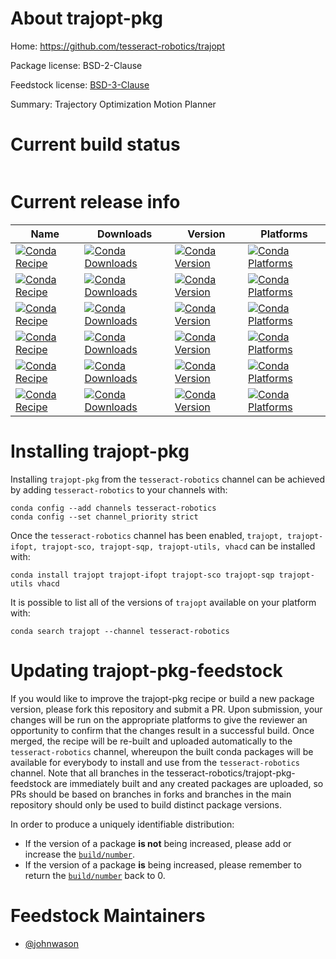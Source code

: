 About trajopt-pkg
=================

Home: https://github.com/tesseract-robotics/trajopt

Package license: BSD-2-Clause

Feedstock license: [BSD-3-Clause](https://github.com/tesseract-robotics/trajopt-feedstock/blob/master/LICENSE.txt)

Summary: Trajectory Optimization Motion Planner

Current build status
====================


<table>
</table>

Current release info
====================

| Name | Downloads | Version | Platforms |
| --- | --- | --- | --- |
| [![Conda Recipe](https://img.shields.io/badge/recipe-trajopt-green.svg)](https://anaconda.org/tesseract-robotics/trajopt) | [![Conda Downloads](https://img.shields.io/conda/dn/tesseract-robotics/trajopt.svg)](https://anaconda.org/tesseract-robotics/trajopt) | [![Conda Version](https://img.shields.io/conda/vn/tesseract-robotics/trajopt.svg)](https://anaconda.org/tesseract-robotics/trajopt) | [![Conda Platforms](https://img.shields.io/conda/pn/tesseract-robotics/trajopt.svg)](https://anaconda.org/tesseract-robotics/trajopt) |
| [![Conda Recipe](https://img.shields.io/badge/recipe-trajopt--ifopt-green.svg)](https://anaconda.org/tesseract-robotics/trajopt-ifopt) | [![Conda Downloads](https://img.shields.io/conda/dn/tesseract-robotics/trajopt-ifopt.svg)](https://anaconda.org/tesseract-robotics/trajopt-ifopt) | [![Conda Version](https://img.shields.io/conda/vn/tesseract-robotics/trajopt-ifopt.svg)](https://anaconda.org/tesseract-robotics/trajopt-ifopt) | [![Conda Platforms](https://img.shields.io/conda/pn/tesseract-robotics/trajopt-ifopt.svg)](https://anaconda.org/tesseract-robotics/trajopt-ifopt) |
| [![Conda Recipe](https://img.shields.io/badge/recipe-trajopt--sco-green.svg)](https://anaconda.org/tesseract-robotics/trajopt-sco) | [![Conda Downloads](https://img.shields.io/conda/dn/tesseract-robotics/trajopt-sco.svg)](https://anaconda.org/tesseract-robotics/trajopt-sco) | [![Conda Version](https://img.shields.io/conda/vn/tesseract-robotics/trajopt-sco.svg)](https://anaconda.org/tesseract-robotics/trajopt-sco) | [![Conda Platforms](https://img.shields.io/conda/pn/tesseract-robotics/trajopt-sco.svg)](https://anaconda.org/tesseract-robotics/trajopt-sco) |
| [![Conda Recipe](https://img.shields.io/badge/recipe-trajopt--sqp-green.svg)](https://anaconda.org/tesseract-robotics/trajopt-sqp) | [![Conda Downloads](https://img.shields.io/conda/dn/tesseract-robotics/trajopt-sqp.svg)](https://anaconda.org/tesseract-robotics/trajopt-sqp) | [![Conda Version](https://img.shields.io/conda/vn/tesseract-robotics/trajopt-sqp.svg)](https://anaconda.org/tesseract-robotics/trajopt-sqp) | [![Conda Platforms](https://img.shields.io/conda/pn/tesseract-robotics/trajopt-sqp.svg)](https://anaconda.org/tesseract-robotics/trajopt-sqp) |
| [![Conda Recipe](https://img.shields.io/badge/recipe-trajopt--utils-green.svg)](https://anaconda.org/tesseract-robotics/trajopt-utils) | [![Conda Downloads](https://img.shields.io/conda/dn/tesseract-robotics/trajopt-utils.svg)](https://anaconda.org/tesseract-robotics/trajopt-utils) | [![Conda Version](https://img.shields.io/conda/vn/tesseract-robotics/trajopt-utils.svg)](https://anaconda.org/tesseract-robotics/trajopt-utils) | [![Conda Platforms](https://img.shields.io/conda/pn/tesseract-robotics/trajopt-utils.svg)](https://anaconda.org/tesseract-robotics/trajopt-utils) |
| [![Conda Recipe](https://img.shields.io/badge/recipe-vhacd-green.svg)](https://anaconda.org/tesseract-robotics/vhacd) | [![Conda Downloads](https://img.shields.io/conda/dn/tesseract-robotics/vhacd.svg)](https://anaconda.org/tesseract-robotics/vhacd) | [![Conda Version](https://img.shields.io/conda/vn/tesseract-robotics/vhacd.svg)](https://anaconda.org/tesseract-robotics/vhacd) | [![Conda Platforms](https://img.shields.io/conda/pn/tesseract-robotics/vhacd.svg)](https://anaconda.org/tesseract-robotics/vhacd) |

Installing trajopt-pkg
======================

Installing `trajopt-pkg` from the `tesseract-robotics` channel can be achieved by adding `tesseract-robotics` to your channels with:

```
conda config --add channels tesseract-robotics
conda config --set channel_priority strict
```

Once the `tesseract-robotics` channel has been enabled, `trajopt, trajopt-ifopt, trajopt-sco, trajopt-sqp, trajopt-utils, vhacd` can be installed with:

```
conda install trajopt trajopt-ifopt trajopt-sco trajopt-sqp trajopt-utils vhacd
```

It is possible to list all of the versions of `trajopt` available on your platform with:

```
conda search trajopt --channel tesseract-robotics
```




Updating trajopt-pkg-feedstock
==============================

If you would like to improve the trajopt-pkg recipe or build a new
package version, please fork this repository and submit a PR. Upon submission,
your changes will be run on the appropriate platforms to give the reviewer an
opportunity to confirm that the changes result in a successful build. Once
merged, the recipe will be re-built and uploaded automatically to the
`tesseract-robotics` channel, whereupon the built conda packages will be available for
everybody to install and use from the `tesseract-robotics` channel.
Note that all branches in the tesseract-robotics/trajopt-pkg-feedstock are
immediately built and any created packages are uploaded, so PRs should be based
on branches in forks and branches in the main repository should only be used to
build distinct package versions.

In order to produce a uniquely identifiable distribution:
 * If the version of a package **is not** being increased, please add or increase
   the [``build/number``](https://docs.conda.io/projects/conda-build/en/latest/resources/define-metadata.html#build-number-and-string).
 * If the version of a package **is** being increased, please remember to return
   the [``build/number``](https://docs.conda.io/projects/conda-build/en/latest/resources/define-metadata.html#build-number-and-string)
   back to 0.

Feedstock Maintainers
=====================

* [@johnwason](https://github.com/johnwason/)

